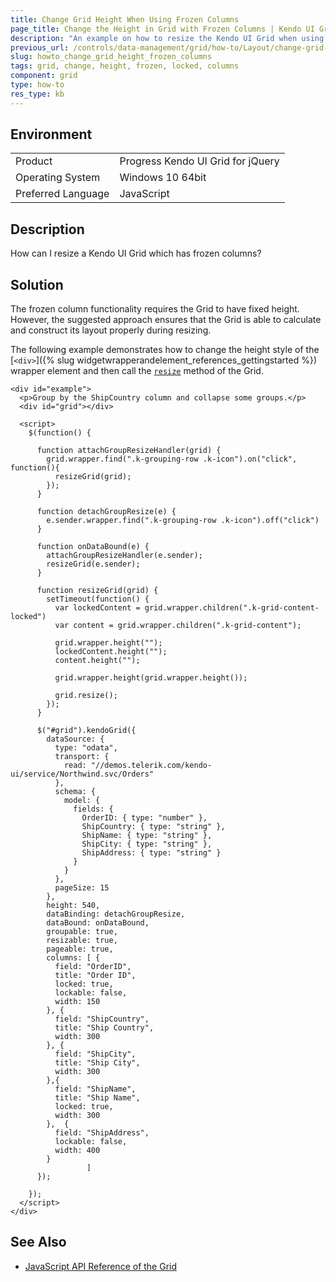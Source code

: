```yaml
---
title: Change Grid Height When Using Frozen Columns
page_title: Change the Height in Grid with Frozen Columns | Kendo UI Grid for jQuery
description: "An example on how to resize the Kendo UI Grid when using frozen columns."
previous_url: /controls/data-management/grid/how-to/Layout/change-grid-height-when-using-frozen-columns
slug: howto_change_grid_height_frozen_columns
tags: grid, change, height, frozen, locked, columns
component: grid
type: how-to
res_type: kb
---
```


## Environment

<table>
 <tr>
  <td>Product</td>
  <td>Progress Kendo UI Grid for jQuery</td>
 </tr>
 <tr>
  <td>Operating System</td>
  <td>Windows 10 64bit</td>
 </tr>
 <tr>
  <td>Preferred Language</td>
  <td>JavaScript</td>
 </tr>
</table>

## Description

How can I resize a Kendo UI Grid which has frozen columns?

## Solution

The frozen column functionality requires the Grid to have fixed height. However, the suggested approach ensures that the Grid is able to calculate and construct its layout properly during resizing.

The following example demonstrates how to change the height style of the [`<div>`]({% slug widgetwrapperandelement_references_gettingstarted %}) wrapper element and then call the [`resize`](/api/javascript/kendo/methods/resize) method of the Grid.

```dojo
<div id="example">
  <p>Group by the ShipCountry column and collapse some groups.</p>
  <div id="grid"></div>

  <script>
    $(function() {

      function attachGroupResizeHandler(grid) {
        grid.wrapper.find(".k-grouping-row .k-icon").on("click", function(){
          resizeGrid(grid);
        });
      }

      function detachGroupResize(e) {
        e.sender.wrapper.find(".k-grouping-row .k-icon").off("click")
      }

      function onDataBound(e) {
        attachGroupResizeHandler(e.sender);
        resizeGrid(e.sender);
      }

      function resizeGrid(grid) {
        setTimeout(function() {
          var lockedContent = grid.wrapper.children(".k-grid-content-locked")
          var content = grid.wrapper.children(".k-grid-content");

          grid.wrapper.height("");
          lockedContent.height("");
          content.height("");

          grid.wrapper.height(grid.wrapper.height());

          grid.resize();
        });
      }

      $("#grid").kendoGrid({
        dataSource: {
          type: "odata",
          transport: {
            read: "//demos.telerik.com/kendo-ui/service/Northwind.svc/Orders"
          },
          schema: {
            model: {
              fields: {
                OrderID: { type: "number" },
                ShipCountry: { type: "string" },
                ShipName: { type: "string" },
                ShipCity: { type: "string" },
                ShipAddress: { type: "string" }
              }
            }
          },
          pageSize: 15
        },
        height: 540,
        dataBinding: detachGroupResize,
        dataBound: onDataBound,
        groupable: true,
        resizable: true,
        pageable: true,
        columns: [ {
          field: "OrderID",
          title: "Order ID",
          locked: true,
          lockable: false,
          width: 150
        }, {
          field: "ShipCountry",
          title: "Ship Country",
          width: 300
        }, {
          field: "ShipCity",
          title: "Ship City",
          width: 300
        },{
          field: "ShipName",
          title: "Ship Name",
          locked: true,
          width: 300
        },  {
          field: "ShipAddress",
          lockable: false,
          width: 400
        }
                 ]
      });

    });
  </script>
</div>
```

## See Also

* [JavaScript API Reference of the Grid](/api/javascript/ui/grid)
